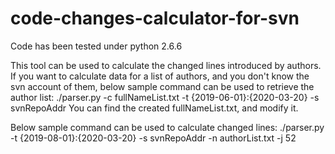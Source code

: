 # code-changes-calculator-for-svn
Code has been tested under python 2.6.6

This tool can be used to calculate the changed lines introduced by authors. If you want to calculate data for a list of authors, and you don't know the svn account of them, below sample command can be used to retrieve the author list:
./parser.py -c fullNameList.txt -t {2019-06-01}:{2020-03-20} -s svnRepoAddr
You can find the created fullNameList.txt, and modify it.

Below sample command can be used to calculate changed lines:
./parser.py -t {2019-08-01}:{2020-03-20} -s svnRepoAddr -n authorList.txt -j 52

